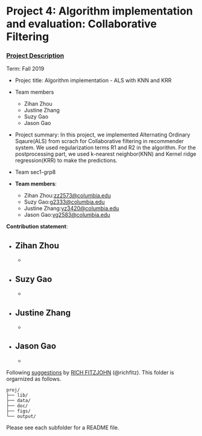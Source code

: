 # Project 4: Algorithm implementation and evaluation: Collaborative Filtering

### [Project Description](doc/project4_desc.md)

Term: Fall 2019

+ Projec title: Algorithm implementation - ALS with KNN and KRR 
+ Team members
	+ Zihan Zhou
	+ Justine Zhang
	+ Suzy Gao
	+ Jason Gao
+ Project summary: In this project, we implemented Alternating Ordinary Sqaure(ALS) from scrach for Collaborative filtering in recommender system. We used regularization terms R1 and R2 in the algorithm. For the postprocessing part, we used k-nearest neighbor(KNN) and Kernel ridge regression(KRR) to make the predictions. 

+ Team sec1-grp8
+ **Team members**: 
	+ Zihan Zhou:zz2573@columbia.edu
	+ Suzy Gao:g2333@columbia.edu
	+ Justine Zhang:yz3420@columbia.edu
	+ Jason Gao:yg2583@columbia.edu
	
**Contribution statement**: 
+ Zihan Zhou
	-
	-
+ Suzy Gao
	-
	-
+ Justine Zhang
	-
	-
+ Jason Gao
	-
	-

Following [suggestions](http://nicercode.github.io/blog/2013-04-05-projects/) by [RICH FITZJOHN](http://nicercode.github.io/about/#Team) (@richfitz). This folder is orgarnized as follows.

```
proj/
├── lib/
├── data/
├── doc/
├── figs/
└── output/
```

Please see each subfolder for a README file.
